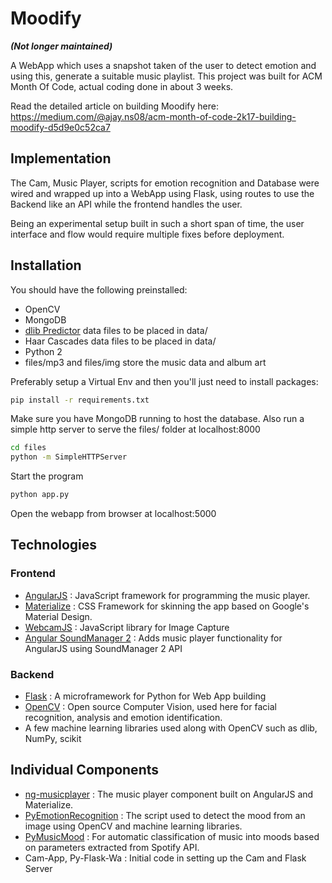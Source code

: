 # Moodify

***(Not longer maintained)***

A WebApp which uses a snapshot taken of the user to detect emotion and using this, generate a suitable music playlist. This project was built for ACM Month Of Code, actual coding done in about 3 weeks.

Read the detailed article on building Moodify here: https://medium.com/@ajay.ns08/acm-month-of-code-2k17-building-moodify-d5d9e0c52ca7

## Implementation
The Cam, Music Player, scripts for emotion recognition and Database were wired and wrapped up into a WebApp using Flask, using routes to use the Backend like an API while the frontend handles the user.

Being an experimental setup built in such a short span of time, the user interface and flow would require multiple fixes before deployment.


## Installation
You should have the following preinstalled:
* OpenCV
* MongoDB
* [dlib Predictor](http://dlib.net/files/shape_predictor_68_face_landmarks.dat.bz2 ) data files to be placed in data/
* Haar Cascades data files to be placed in data/
* Python 2 
* files/mp3 and files/img store the music data and album art

Preferably setup a Virtual Env and then you'll just need to install packages:

```bash
pip install -r requirements.txt
```

Make sure you have MongoDB running to host the database. Also run a simple http server to serve the files/ folder at localhost:8000

```bash
cd files
python -m SimpleHTTPServer
```


Start the program
```bash
python app.py
```

Open the webapp from browser at localhost:5000


## Technologies
### Frontend
* [AngularJS](https://angularjs.org/) : JavaScript framework for programming the music player.
* [Materialize](http://materializecss.com/) : CSS Framework for skinning the app based on Google's Material Design.
* [WebcamJS](https://github.com/jhuckaby/webcamjs) : JavaScript library for Image Capture
* [Angular SoundManager 2](https://github.com/perminder-klair/angular-soundmanager2) : Adds music player functionality for AngularJS using SoundManager 2 API

### Backend
 * [Flask](http://flask.pocoo.org/) : A microframework for Python for Web App building
 * [OpenCV](http://opencv.org/) : Open source Computer Vision, used here for facial recognition, analysis and emotion identification.
 * A few machine learning libraries used along with OpenCV such as dlib, NumPy, scikit

## Individual Components
* [ng-musicplayer](https://github.com/ajayns/ng-musicplayer) : The music player component built on AngularJS and Materialize.
* [PyEmotionRecognition](https://github.com/dhanushkamath/PyEmotionRecognition) : The script used to detect the mood from an image using OpenCV and machine learning libraries.
* [PyMusicMood](https://github.com/dhanushkamath/PyMusicMood) : For automatic classification of music into moods based on parameters extracted from Spotify API. 
* Cam-App, Py-Flask-Wa : Initial code in setting up the Cam and Flask Server
